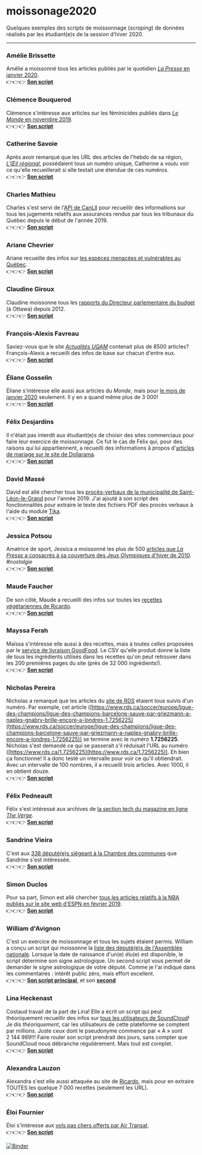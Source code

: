 # moissonage2020
Quelques exemples des scripts de moissonnage (_scraping_) de données réalisés par les étudiant(e)s de la session d'hiver 2020.

-----

### Amélie Brissette
Amélie a moissonné tous les articles publiés par le quotidien [_La Presse_ en janvier 2020](https://www.lapresse.ca/archives/2020.php).<br>
   :point_right::point_right::point_right: [**Son script**](moisson-amebrissette-JHR.py)

### Clémence Bouquerod
Clémence s'intéresse aux articles sur les féminicides publiés dans [_Le Monde_ en novembre 2019](https://www.lemonde.fr/recherche/?search_keywords=f%C3%A9minicide&start_at=01/11/2019&end_at=01/12/2019&search_sort=date_desc&page=1).<br>
   :point_right::point_right::point_right: [**Son script**](moisson-clemyaaa-JHR.py)

### Catherine Savoie
Après avoir remarqué que les URL des articles de l'hebdo de sa région, [_L'Œil régional_](https://www.oeilregional.com), possédaient tous un numéro unique, Catherine a voulu voir ce qu'elle recueillerait si elle testait une étendue de ces numéros.<br>
   :point_right::point_right::point_right: [**Son script**](moisson-catherinesavoie-JHR.py)

### Charles Mathieu
Charles s'est servi de l'[API de CanLII](https://github.com/canlii/API_documentation/blob/master/FR.md) pour recueillir des informations sur tous les jugements relatifs aux assurances rendus par tous les tribunaux du Québec depuis le début de l'année 2019.<br>
   :point_right::point_right::point_right: [**Son script**](moisson-charlesmathieu19-JHR.py)

### Ariane Chevrier
Ariane recueille des infos sur [les espèces menacées et vulnérables au Québec](https://mffp.gouv.qc.ca/la-faune/especes/liste-especes-vulnerables/).<br>
   :point_right::point_right::point_right: [**Son script**](moisson-chearie-JHR.py)
   
### Claudine Giroux
Claudine moissonne tous les [rapports du Directeur parlementaire du budget](https://www.pbo-dpb.gc.ca/fr/blog/news) (à Ottawa) depuis 2012.<br>
   :point_right::point_right::point_right: [**Son script**](moisson-claudinegiroux-JHR.py)
   
### François-Alexis Favreau
Saviez-vous que le site [*Actualités UQAM*](https://www.actualites.uqam.ca/) contenait plus de 8500 articles? François-Alexis a recueilli des infos de base sur chacun d'entre eux.<br>
   :point_right::point_right::point_right: [**Son script**](moisson-CPTNPatenaude-JHR.py)
   
### Éliane Gosselin
Éliane s'intéresse elle aussi aux articles du *Monde*, mais pour [le mois de janvier 2020](https://www.lemonde.fr/archives-du-monde/01-01-2020/) seulement. Il y en a quand même plus de 3&nbsp;000!<br>
   :point_right::point_right::point_right: [**Son script**](moisson-ElianeGo-JHR.py)
   
### Félix Desjardins
Il n'était pas interdit aux étudiant(e)s de choisir des sites commerciaux pour faire leur exercice de moissonnage. Ce fut le cas de Félix qui, pour des raisons qui lui appartiennent, a recueilli des informations à propos d'[articles de mariage sur le site de Dollarama](https://www.dollarama.com/fr-CA/activite/evenements-fetes-et-organisation-de-mariages).<br>
   :point_right::point_right::point_right: [**Son script**](moisson-flixgardener-JHR.py)

### David Massé
David est allé chercher tous les [procès-verbaux de la municipalité de Saint-Léon-le-Grand](https://municipalite.saint-leon-le-grand.qc.ca/documents/proces-verbaux.html) pour l'année 2019. J'ai ajouté à son script des fonctionnalités pour extraire le texte des fichiers PDF des procès verbaux à l'aide du module [Tika](https://github.com/chrismattmann/tika-python).<br>
   :point_right::point_right::point_right: [**Son script**](moisson-MacNFox-JHR.py)

### Jessica Potsou
Amatrice de sport, Jessica a moissonné les plus de 500 [articles que *La Presse* a consacrés à sa couverture des Jeux Olympiques d'hiver de 2010](https://www.lapresse.ca/sports/vancouver-2010/). *#nostalgie*<br>
   :point_right::point_right::point_right: [**Son script**](moisson-MadSkater-JHR.py)

### Maude Faucher
De son côté, Maude a recueilli des infos sur toutes les [recettes végétariennes de Ricardo](https://www.ricardocuisine.com/recettes/plats-principaux/vegetarien).<br>
   :point_right::point_right::point_right: [**Son script**](moisson-maudefaucher-JHR.py)
   
### Mayssa Ferah
Maïssa s'intéresse elle aussi à des recettes, mais à toutes celles proposées par le [service de livraison GoodFood](https://www.makegoodfood.ca/fr/recipes/1). Le CSV qu'elle produit donne la liste de tous les ingrédients utilisés dans les recettes qu'on peut retrouver dans les 200 premières pages du site (près de 32&nbsp;000 ingrédients!).<br>
   :point_right::point_right::point_right: [**Son script**](moisson-msferah-JHR.py)

### Nicholas Pereira
Nicholas a remarqué que les articles du [site de RDS](https://www.rds.ca/) étaient tous suivis d'un numéro. Par exemple, cet article ([https://www.rds.ca/soccer/europe/ligue-des-champions/ligue-des-champions-barcelone-sauve-par-griezmann-a-naples-gnabry-brille-encore-a-londres-1.7256225](https://www.rds.ca/soccer/europe/ligue-des-champions/ligue-des-champions-barcelone-sauve-par-griezmann-a-naples-gnabry-brille-encore-a-londres-1.7256225)) se termine avec le numéro **1.7256225**. Nicholas s'est demandé ce qui se passerait s'il réduisait l'URL au numéro ([https://www.rds.ca/1.7256225](https://www.rds.ca/1.7256225)). Eh bien ça fonctionne! Il a donc testé un intervalle pour voir ce qu'il obtiendrait. Avec un intervalle de 100 nombres, il a recueilli trois articles. Avec 1000, il en obtient douze.<br>
   :point_right::point_right::point_right: [**Son script**](moisson-nickpereira-JHR.py)

### Félix Pedneault
Félix s'est intéressé aux archives de [la section tech du magazine en ligne *The Verge*](https://www.theverge.com/tech/archives/).<br>
   :point_right::point_right::point_right: [**Son script**](moisson-Pedno-JHR.py)

### Sandrine Vieira
C'est aux [338 député(e)s siégeant à la Chambre des communes](https://www.noscommunes.ca/Members/fr/recherche) que Sandrine s'est intéressée.<br>
   :point_right::point_right::point_right: [**Son script**](moisson-sandrinevieira-JHR.py)

### Simon Duclos
Pour sa part, Simon est allé chercher [tous les articles relatifs à la NBA publiés sur le site web d'ESPN en février 2019](http://www.espn.com/nba/news/archive/_/month/february/year/2019).<br>
   :point_right::point_right::point_right: [**Son script**](moisson-SimonDuclos-JHR.py)
   
### William d'Avignon
C'est un exercice de moissonnage et tous les sujets étaient permis. William a conçu un script qui moissonne la [liste des député(e)s de l'Assemblée nationale](http://www.assnat.qc.ca/fr/deputes/index.html). Lorsque la date de naissance d'un(e) élu(e) est disponible, le script détermine son signe astrologique. Un second script vous permet de demander le signe astrologique de votre député. Comme je l'ai indiqué dans les commentaires&nbsp;: intérêt public zéro, mais effort excellent.<br>
   :point_right::point_right::point_right: [**Son script principal**](moisson-williamdavignon-JHR.py), et son [**second**](input2-JHR.py)
   
### Lina Heckenast
Costaud travail de la part de Lina! Elle a écrit un script qui peut théoriquement recueillir des infos sur [tous les utilisateurs de SoundCloud](https://soundcloud.com/people/directory/)! Je dis *théoriquement*, car les utilisateurs de cette plateforme se comptent par millions. Juste ceux dont le pseudonyme commence par «&nbsp;A&nbsp;» sont 2&nbsp;144&nbsp;989!!! Faire rouler son script prendrait des jours, sans compter que SoundCloud nous débranche régulièrement. Mais tout est complet.<br>
   :point_right::point_right::point_right: [**Son script**](moisson-linaheckenast-JHR.py)

### Alexandra Lauzon
Alexandra s'est elle aussi attaquée au site de [Ricardo](https://www.ricardocuisine.com), mais pour en extraire TOUTES les quelque 7&nbsp;000 recettes (seulement les URL).<br>
   :point_right::point_right::point_right: [**Son script**](moisson-alexandralauzon-JHR.py)

### Éloi Fournier
Éloi s'intéresse aux [vols pas chers offerts par Air Transat](https://www.airtransat.com/fr-CA/vols-pas-chers-du-canada?ici=footerlink&icn=cheap-flights_french).<br>
   :point_right::point_right::point_right: [**Son script**](moisson-eloifournier-JHR.py)

[![Binder](https://mybinder.org/badge_logo.svg)](https://mybinder.org/v2/gh/Journalisme-UQAM/moissonage2020/master)
